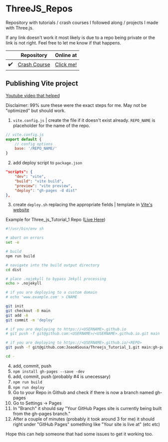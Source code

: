 # ThreeJS_Repos
 
Repository with tutorials / crash courses I followed along / projects I made with Three.js.

If any link doesn't work it most likely is due to a repo being private or the link is not right. Feel free to let me know if that happens.

| | Repository | Online at |
| - | - | - |
| :heavy_check_mark: | [Crash Course](https://github.com/JoaoASousa/Threejs_Tutorial_1) | [Click me!](https://joaoasousa.github.io/Threejs_Tutorial_1/) |




## Publishing Vite project
[Youtube video that helped](https://www.youtube.com/watch?v=5ccdo8iWR58)

Disclaimer: 99% sure these were the exact steps for me. May not be "optimized" but should work.

1. `vite.config.js` | create the file if it doesn't exist already. `REPO_NAME` is placeholder for the name of the repo.
```js
// vite.config.js
export default {
    // config options
    base: '/REPO_NAME/'
}
```

2. add deploy script to `package.json`
```json
"scripts": {
    "dev": "vite",
    "build": "vite build",
    "preview": "vite preview",
    "deploy": "gh-pages -d dist"
},
```

3. create `deploy.sh` replacing the appropriate fields | template in [Vite's website](https://vitejs.dev/guide/static-deploy.html)

Example for Three_js_Tutorial_1 Repo ([Live Here](https://joaoasousa.github.io/Threejs_Tutorial_1/))
```sh
#!/usr/bin/env sh

# abort on errors
set -e

# build
npm run build

# navigate into the build output directory
cd dist

# place .nojekyll to bypass Jekyll processing
echo > .nojekyll

# if you are deploying to a custom domain
# echo 'www.example.com' > CNAME

git init
git checkout -B main
git add -A
git commit -m 'deploy'

# if you are deploying to https://<USERNAME>.github.io
# git push -f git@github.com:<USERNAME>/<USERNAME>.github.io.git main

# if you are deploying to https://<USERNAME>.github.io/<REPO>
git push -f git@github.com:JoaoASousa/Threejs_Tutorial_1.git main:gh-pages

cd -
```

4.  add, commit, push
5.  `npm install gh-pages --save -dev`
6.  add, commit, push (probably #4 is unecessary)
7.  `npm run build`
8.  `npm run deploy`
9.  Go to your Repo in Github and check if there is now a branch named gh-pages
10. Go to Settings -> Pages
11. In "Branch" it should say "Your GitHub Pages site is currently being built from the gh-pages branch."
12. After a couple of minutes (probably it took around 3 for me) it should right under "GitHub Pages" something like "Your site is live at" (etc etc)

Hope this can help someone that had some issues to get it working too.
